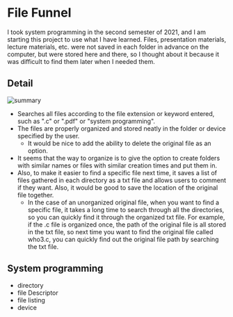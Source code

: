 # File Funnel
I took system programming in the second semester of 2021, and I am starting this project to use what I have learned.
Files, presentation materials, lecture materials, etc. were not saved in each folder in advance on the computer, but were stored here and there,
so I thought about it because it was difficult to find them later when I needed them.

## Detail
![summary](https://user-images.githubusercontent.com/48755335/141755115-1125f8e6-1966-4c1d-be30-6cff82f2ffe8.jpg)
+ Searches all files according to the file extension or keyword entered, such as ".c" or ".pdf" or "system programming".
+ The files are properly organized and stored neatly in the folder or device specified by the user.
  + It would be nice to add the ability to delete the original file as an option.
+ It seems that the way to organize is to give the option to create folders with similar names or files with similar creation times and put them in.
+ Also, to make it easier to find a specific file next time, it saves a list of files gathered in each directory as a txt file and allows users to comment if they want. Also, it would be good to save the location of the original file together.
  + In the case of an unorganized original file, when you want to find a specific file, it takes a long time to search through all the directories, so you can quickly find it through the organized txt file. For example, if the .c file is organized once, the path of the original file is all stored in the txt file, so next time you want to find the original file called who3.c, you can quickly find out the original file path by searching the txt file.

## System programming
+ directory
+ file Descriptor
+ file listing
+ device
